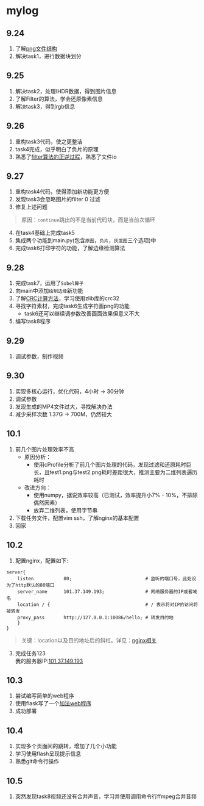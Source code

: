 # mylog  
## 9.24  
1. 了解[png文件结构](../docs/png文件结构.md)
2. 解决task1，进行数据块划分
## 9.25
1. 解决task2，处理IHDR数据，得到图片信息
2. 了解Filter的算法，学会还原像素信息
3. 解决task3，得到rgb信息
## 9.26
1. 重构task3代码，使之更整洁
2. task4完成，似乎明白了负片的原理
3. 熟悉了[filter算法的正逆过程](../docs/过滤与还原.md)，熟悉了文件io
## 9.27
1. 重构task4代码，使得添加新功能更方便
2. 发现task3会忽略图片的filter 0 过滤
3. 修复上述问题
> 原因：`continue`跳出的不是当前代码块，而是当前次循环
4. 在task4基础上完成task5
5. 集成两个功能到main.py(包含```原图```，```负片```，```灰度图```三个选项)中
6. 完成task6打印字符的功能，了解边缘检测算法
## 9.28
1. 完成task7，运用了`Sobel算子`
2. 向main中添加```绘制边缘```新功能
3. 了解[CRC计算方法](../docs/CRC.md)，学习使用zlib库的crc32
4. 寻找字符素材，完成task6生成字符画png的功能
   - task6还可以继续调参数改善画面效果但意义不大
6. 编写task8程序
## 9.29
1. 调试参数，制作视频
## 9.30
1. 实现多核心运行，优化代码，4小时 -> 30分钟
2. 调试参数
3. 发现生成的MP4文件过大，寻找解决办法
4. 减少采样次数 1.37G -> 700M，仍然较大
## 10.1
1. 前几个图片处理效率不高
    * 原因分析：
         - 使用cProfile分析了前几个图片处理的代码，发现过滤和还原耗时巨长，且test1.png与test2.png耗时差距很大，推测主要为二维列表遍历耗时
    * 改进方向：  
         - 使用numpy，据说效率较高（已测试，效率提升小7% - 10%，不排除偶然因素） 
         - 放弃二维列表，使用字节串
3. 下载任务文件，配置vim ssh，了解nginx的基本配置
4. 回家
## 10.2
1. 配置nginx，配置如下:
```nginx
server{
    listen           80;                           # 监听的端口号，此处设为了http默认的80端口
    server_name      101.37.149.193;               # 网络服务器的IP或者域名
    location / {                                   # / 表示将对IP的访问将被转发
    proxy_pass       http://127.0.0.1:10086/hello; # 转发目的地
    }
}
```
> 关键：location以及目的地址后的斜杠。详见：[nginx相关](../docs/nginx.md)
3. 完成任务123  
我的服务器IP:[101.37.149.193](http://101.37.149.193)
## 10.3
1. 尝试编写简单的web程序
2. 使用flask写了一个[加法web程序](http://101.37.149.193)
3. 成功部署
## 10.4
1. 实现多个页面间的跳转，增加了几个小功能
2. 学习使用flash呈现提示信息
3. 熟悉git命令行操作
## 10.5
1. 突然发现task8视频还没有合并声音，学习并使用调用命令行ffmpeg合并音频

